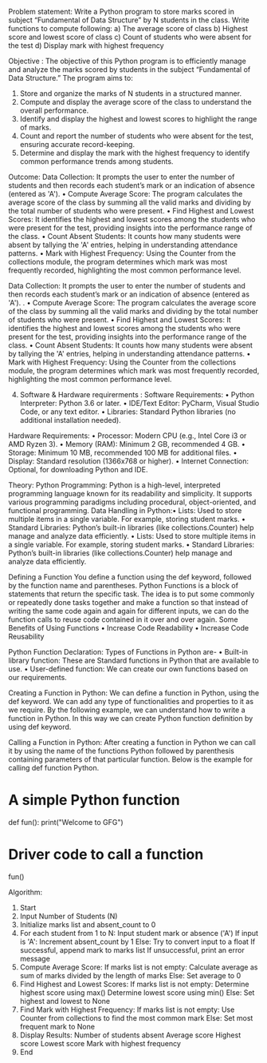 Problem statement:
Write a Python program to store marks scored in subject “Fundamental of Data
Structure” by N students in the class. Write functions to compute following:
a) The average score of class
b) Highest score and lowest score of class
c) Count of students who were absent for the test
d) Display mark with highest frequency

Objective :
The objective of this Python program is to efficiently manage and analyze the marks scored by students in the subject “Fundamental of Data Structure.” The program aims to:
1.	Store and organize the marks of N students in a structured manner.
2.	Compute and display the average score of the class to understand the overall performance.
3.	Identify and display the highest and lowest scores to highlight the range of marks.
4.	Count and report the number of students who were absent for the test, ensuring accurate record-keeping.
5.	Determine and display the mark with the highest frequency to identify common performance trends among students.

Outcome:
Data Collection: It prompts the user to enter the number of students and then records each student’s mark or an indication of absence (entered as 'A').
•	Compute Average Score: The program calculates the average score of the class by summing all the valid marks and dividing by the total number of students who were present.
•	Find Highest and Lowest Scores: It identifies the highest and lowest scores among the students who were present for the test, providing insights into the performance range of the class.
•	Count Absent Students: It counts how many students were absent by tallying the 'A' entries, helping in understanding attendance patterns.
•	Mark with Highest Frequency: Using the Counter from the collections module, the program determines which mark was most frequently recorded, highlighting the most common performance level.


Data Collection: It prompts the user to enter the number of students and then records each student’s mark or an indication of absence (entered as 'A'). .
•	Compute Average Score: The program calculates the average score of the class by summing all the valid marks and dividing by the total number of students who were present.
•	Find Highest and Lowest Scores: It identifies the highest and lowest scores among the students who were present for the test, providing insights into the performance range of the class.
•	Count Absent Students: It counts how many students were absent by tallying the 'A' entries, helping in understanding attendance patterns.
•	Mark with Highest Frequency: Using the Counter from the collections module, the program determines which mark was most frequently recorded, highlighting the most common performance level.


4) Software & Hardware requirerments :
Software Requirements:
•	Python Interpreter: Python 3.6 or later.
•	IDE/Text Editor: PyCharm, Visual Studio Code, or any text editor.
•	Libraries: Standard Python libraries (no additional installation needed).

Hardware Requirements:
•	Processor: Modern CPU (e.g., Intel Core i3 or AMD Ryzen 3).
•	Memory (RAM): Minimum 2 GB, recommended 4 GB.
•	Storage: Minimum 10 MB, recommended 100 MB for additional files.
•	Display: Standard resolution (1366x768 or higher).
•	Internet Connection: Optional, for downloading Python and IDE.

Theory:
Python Programming: Python is a high-level, interpreted programming language known for its readability and simplicity. It supports various programming paradigms including procedural, object-oriented, and functional programming.
Data Handling in Python:•	Lists: Used to store multiple items in a single variable. For example, storing student marks.
•	Standard Libraries: Python’s built-in libraries (like collections.Counter) help manage and analyze data efficiently.
•	Lists: Used to store multiple items in a single variable. For example, storing student marks.
•	Standard Libraries: Python’s built-in libraries (like collections.Counter) help manage and analyze data efficiently.

Defining a Function
You define a function using the def keyword, followed by the function name and parentheses.
Python Functions is a block of statements that return the specific task. The idea is to put some commonly or repeatedly done tasks together and make a function so that instead of writing the same code again and again for different inputs, we can do the function calls to reuse code contained in it over and over again.
Some Benefits of Using Functions
•	Increase Code Readability 
•	Increase Code Reusability

Python Function Declaration:
Types of Functions in Python are-
•	Built-in library function: These are Standard functions in Python that are available to use.
•	User-defined function: We can create our own functions based on our requirements.

Creating a Function in Python:
We can define a function in Python, using the def keyword. We can add any type of functionalities and properties to it as we require. By the following example, we can understand how to write a function in Python. In this way we can create Python function definition by using def keyword.

Calling a Function in Python:
After creating a function in Python we can call it by using the name of the functions Python followed by parenthesis containing parameters of that particular function. Below is the example for calling def function Python.
# A simple Python function
def fun():
    print("Welcome to GFG")
# Driver code to call a function
fun()

Algorithm:
1.	Start
2.	Input Number of Students (N)
3.	Initialize marks list and absent_count to 0
4.	For each student from 1 to N:
        Input student mark or absence ('A')
        If input is 'A':
            Increment absent_count by 1
        Else:
            Try to convert input to a float
            If successful, append mark to marks list
            If unsuccessful, print an error message
5.	Compute Average Score:
       If marks list is not empty:
           Calculate average as sum of marks divided by the length of marks
       Else:
           Set average to 0
6.	Find Highest and Lowest Scores:
        If marks list is not empty:
            Determine highest score using max()
            Determine lowest score using min()
        Else:
            Set highest and lowest to None
7.	Find Mark with Highest Frequency:
        If marks list is not empty:
              Use Counter from collections to find the most common mark
         Else:
              Set most frequent mark to None
8.	Display Results:
        Number of students absent
        Average score
        Highest score
        Lowest score
        Mark with highest frequency
9.	End
	
